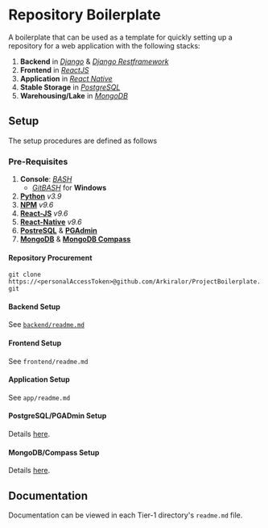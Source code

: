 # Repository Boilerplate

A boilerplate that can be used as a template for quickly setting up a repository for a web application with the following stacks:

1. __Backend__ in [_Django_](https://www.djangoproject.com/) & [_Django Restframework_](https://www.django-rest-framework.org/)
2. __Frontend__ in [_ReactJS_](https://react.dev/)
3. __Application__ in [_React Native_](https://reactnative.dev/)
4. __Stable Storage__ in [_PostgreSQL_](https://www.postgresql.org/)
5. __Warehousing/Lake__ in [_MongoDB_](https://www.mongodb.com/)

## Setup

The setup procedures are defined as follows

### Pre-Requisites

1. __Console__: _[BASH](https://www.gnu.org/software/bash/)_
    - _[GitBASH](https://git-scm.com/downloads)_ for __Windows__
2. __[Python](https://www.python.org/)__ _v3.9_
3. __[NPM](https://www.npmjs.com/)__ _v9.6_
4. __[React-JS](https://legacy.reactjs.org/)__ _v9.6_
5. __[React-Native](https://reactnative.dev/)__ _v9.6_
6. __[PostreSQL](https://www.postgresql.org/)__ & __[PGAdmin](https://www.pgadmin.org/)__
7. __[MongoDB](https://www.mongodb.com/)__ & __[MongoDB Compass](https://www.mongodb.com/products/compass)__

#### Repository Procurement

`git clone https://<personalAccessToken>@github.com/Arkiralor/ProjectBoilerplate.git`

#### Backend Setup

See [`backend/readme.md`](https://github.com/Arkiralor/ProjectBoilerplate/blob/master/backend/README.md)

#### Frontend Setup

See `frontend/readme.md`

#### Application Setup

See `app/readme.md`

#### PostgreSQL/PGADmin Setup

Details [here](https://www.postgresql.org/docs/current/tutorial-install.html).

#### MongoDB/Compass Setup

Details [here](https://www.mongodb.com/docs/manual/administration/install-community/).

## Documentation

Documentation can be viewed in each Tier-1 directory's `readme.md` file.
